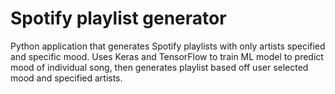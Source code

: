 # Spotify playlist generator
Python application that generates Spotify playlists with only artists specified and specific mood. 
Uses Keras and TensorFlow to train ML model to predict mood of individual song, then generates playlist based off user selected mood and specified artists. 
